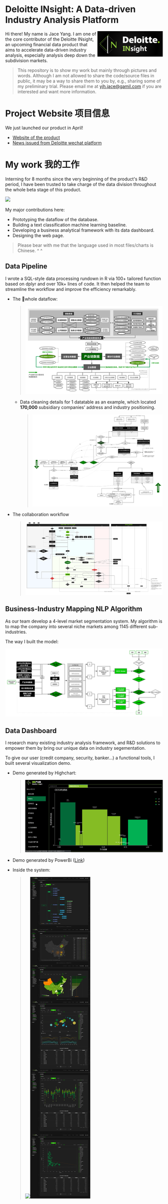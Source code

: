 # Deloitte INsight: A Data-driven Industry Analysis Platform

<img src="./images/Web-side System/logo.png" align="Right" alt="Size Limit logo by Anton Lovchikov" width="209.024" height="80.96">

Hi there! My name is Jace Yang. 
I am one of the core contributor of the Deloitte INsight, an upcoming financial data product that aims to accelerate data-driven industry analysis, especially analysis deep down the subdivision markets.

> This repository is to show my work but mainly through pictures and words. Although I am not allowed to share the code/source files in public, it may be a way to share them to you by, e.g., sharing some of my preliminary trial. Please email me at yjh.jace@gamil.com if you are interested and want more information.

# Project Website 项目信息

We just launched our product in April!

- [Website of the product](https://ibond.deloitte.com.cn:8080/webIndex/index.html?serviceType=2)
- [News issued from Deloitte wechat platform](https://mp.weixin.qq.com/s/mCoT9UidyZFpSub-9EEuxg)


# My work 我的工作

Interning for 8 months since the very beginning of the product's R&D period, I have been trusted to take charge of the data division throughout the whole beta stage of this product.

![](./images/frontpage.png)

My major contributions here:
- Prototyping the dataflow of the database.
- Building a text classification machine learning baseline.
- Developing a business analytical framework with its data dashboard.
- Designing the web page.

> Please bear with me that the language used in most files/charts is Chinese. ^ ^

## Data Pipeline

I wrote a SQL-style data processing rundown in R via 100+ tailored function based on dplyr and over 10k+ lines of code. It then helped the team to streamline the workflow and improve the efficiency remarkably.


- The whole dataflow:
    > ![](./images/Data-Pipeline/Data_Structure.svg)
    
    - Data cleaning details for 1 datatable as an example, which located **170,000** subsidiary companies' address and industry positioning.
        > ![](./images/Data-Pipeline/Data_Pipeline_Holding_Company.svg)

- The collaboration workflow
    > ![](./images/Data-Pipeline/Teamwork_Structure.svg)


## Business-Industry Mapping NLP Algorithm

As our team develop a 4-level market segmentation system. My algorithm is to map the company into several niche markets among 1145 different sub-industries.

The way I built the model:


![](./images/Business-industry-Mapping/NLP_design.svg)


## Data Dashboard

I research many existing industry analysis framework, and R&D solutions to empower them by bring our unique data on industry segementation.

To give our user (credit company, security, banker...) a functional tools, I built several visualization demo.

- Demo generated by Highchart:  

    > ![](./images/Data-Dashboard/demo_highchart.gif)

- Demo generated by PowerBi ([Link](https://app.powerbi.com/view?r=eyJrIjoiYjUzZTRiZjUtNjkwNy00YjVlLWI2ZWMtODk3ZDZiZTg1ODExIiwidCI6Ijc2NWUxOWI5LWJjMmEtNGU1NC1iNzY5LWI2ZWY4ODQ2YWM5MyIsImMiOjEwfQ%3D%3D&pageName=ReportSectionbccd5e3282079695583d))


- Inside the system:

    > <img src="./images/Web-side System/Screenshot of system_1.png"><img src="./images/Web-side System/Screenshot of system_2.png">
